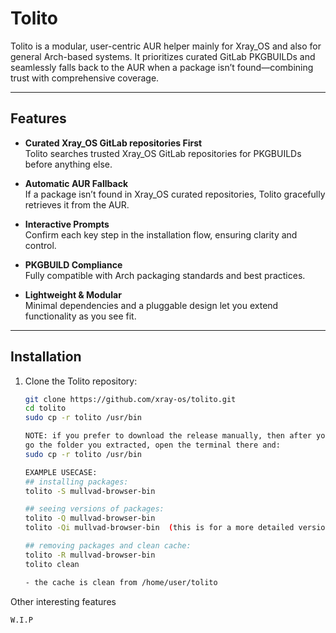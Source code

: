 # Tolito

Tolito is a modular, user-centric AUR helper mainly for Xray_OS and also for general Arch-based systems. It prioritizes curated GitLab PKGBUILDs and seamlessly falls back to the AUR when a package isn’t found—combining trust with comprehensive coverage.

---

## Features

- **Curated Xray_OS GitLab repositories First**  
  Tolito searches trusted Xray_OS GitLab repositories for PKGBUILDs before anything else.

- **Automatic AUR Fallback**  
  If a package isn’t found in Xray_OS curated repositories, Tolito gracefully retrieves it from the AUR.

- **Interactive Prompts**  
  Confirm each key step in the installation flow, ensuring clarity and control.

- **PKGBUILD Compliance**  
  Fully compatible with Arch packaging standards and best practices.

- **Lightweight & Modular**  
  Minimal dependencies and a pluggable design let you extend functionality as you see fit.

---

## Installation

1. Clone the Tolito repository:
   ```bash
   git clone https://github.com/xray-os/tolito.git
   cd tolito
   sudo cp -r tolito /usr/bin

   NOTE: if you prefer to download the release manually, then after you extracted the file do the same as above:
   go the folder you extracted, open the terminal there and:
   sudo cp -r tolito /usr/bin

   EXAMPLE USECASE:
   ## installing packages:
   tolito -S mullvad-browser-bin

   ## seeing versions of packages:
   tolito -Q mullvad-browser-bin
   tolito -Qi mullvad-browser-bin  (this is for a more detailed version of course)

   ## removing packages and clean cache:
   tolito -R mullvad-browser-bin
   tolito clean

   - the cache is clean from /home/user/tolito

Other interesting features 
   ```
   W.I.P



   
